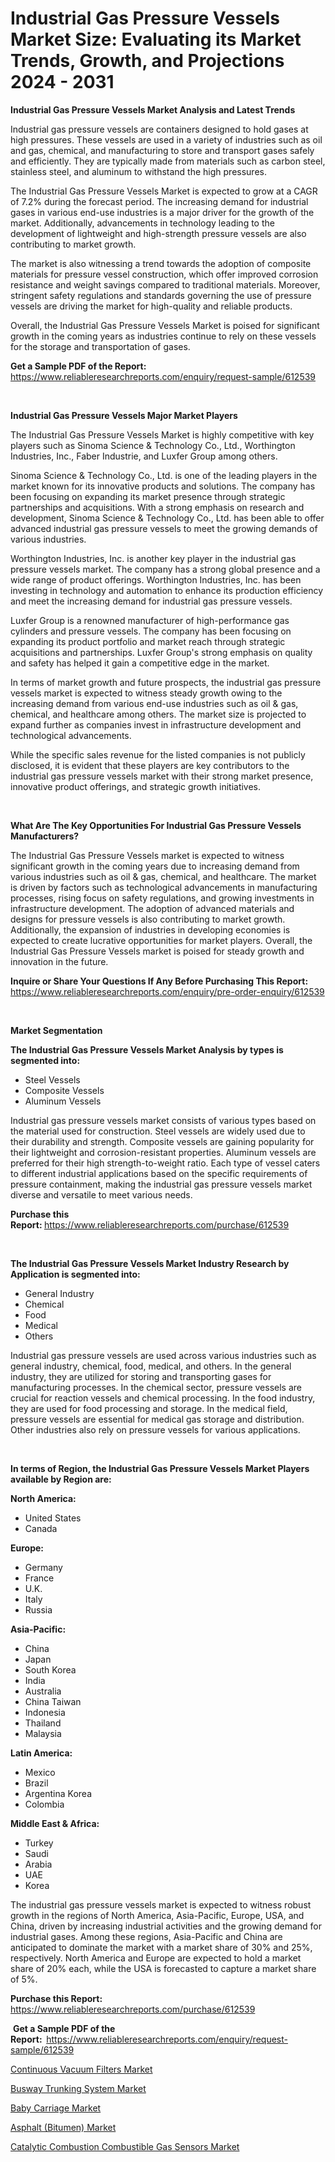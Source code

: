 <p><h1>Industrial Gas Pressure Vessels Market Size: Evaluating its Market Trends, Growth, and Projections 2024 - 2031</h1></p><p><strong>Industrial Gas Pressure Vessels Market Analysis and Latest Trends</strong></p>
<p><p>Industrial gas pressure vessels are containers designed to hold gases at high pressures. These vessels are used in a variety of industries such as oil and gas, chemical, and manufacturing to store and transport gases safely and efficiently. They are typically made from materials such as carbon steel, stainless steel, and aluminum to withstand the high pressures.</p><p>The Industrial Gas Pressure Vessels Market is expected to grow at a CAGR of 7.2% during the forecast period. The increasing demand for industrial gases in various end-use industries is a major driver for the growth of the market. Additionally, advancements in technology leading to the development of lightweight and high-strength pressure vessels are also contributing to market growth.</p><p>The market is also witnessing a trend towards the adoption of composite materials for pressure vessel construction, which offer improved corrosion resistance and weight savings compared to traditional materials. Moreover, stringent safety regulations and standards governing the use of pressure vessels are driving the market for high-quality and reliable products.</p><p>Overall, the Industrial Gas Pressure Vessels Market is poised for significant growth in the coming years as industries continue to rely on these vessels for the storage and transportation of gases.</p></p>
<p><strong>Get a Sample PDF of the Report:&nbsp;</strong> <a href="https://www.reliableresearchreports.com/enquiry/request-sample/612539">https://www.reliableresearchreports.com/enquiry/request-sample/612539</a></p>
<p>&nbsp;</p>
<p><strong>Industrial Gas Pressure Vessels Major Market Players</strong></p>
<p><p>The Industrial Gas Pressure Vessels Market is highly competitive with key players such as Sinoma Science & Technology Co., Ltd., Worthington Industries, Inc., Faber Industrie, and Luxfer Group among others.</p><p>Sinoma Science & Technology Co., Ltd. is one of the leading players in the market known for its innovative products and solutions. The company has been focusing on expanding its market presence through strategic partnerships and acquisitions. With a strong emphasis on research and development, Sinoma Science & Technology Co., Ltd. has been able to offer advanced industrial gas pressure vessels to meet the growing demands of various industries.</p><p>Worthington Industries, Inc. is another key player in the industrial gas pressure vessels market. The company has a strong global presence and a wide range of product offerings. Worthington Industries, Inc. has been investing in technology and automation to enhance its production efficiency and meet the increasing demand for industrial gas pressure vessels.</p><p>Luxfer Group is a renowned manufacturer of high-performance gas cylinders and pressure vessels. The company has been focusing on expanding its product portfolio and market reach through strategic acquisitions and partnerships. Luxfer Group's strong emphasis on quality and safety has helped it gain a competitive edge in the market.</p><p>In terms of market growth and future prospects, the industrial gas pressure vessels market is expected to witness steady growth owing to the increasing demand from various end-use industries such as oil & gas, chemical, and healthcare among others. The market size is projected to expand further as companies invest in infrastructure development and technological advancements.</p><p>While the specific sales revenue for the listed companies is not publicly disclosed, it is evident that these players are key contributors to the industrial gas pressure vessels market with their strong market presence, innovative product offerings, and strategic growth initiatives.</p></p>
<p>&nbsp;</p>
<p><strong>What Are The Key Opportunities For Industrial Gas Pressure Vessels Manufacturers?</strong></p>
<p><p>The Industrial Gas Pressure Vessels market is expected to witness significant growth in the coming years due to increasing demand from various industries such as oil & gas, chemical, and healthcare. The market is driven by factors such as technological advancements in manufacturing processes, rising focus on safety regulations, and growing investments in infrastructure development. The adoption of advanced materials and designs for pressure vessels is also contributing to market growth. Additionally, the expansion of industries in developing economies is expected to create lucrative opportunities for market players. Overall, the Industrial Gas Pressure Vessels market is poised for steady growth and innovation in the future.</p></p>
<p><strong>Inquire or Share Your Questions If Any Before Purchasing This Report:</strong> <a href="https://www.reliableresearchreports.com/enquiry/pre-order-enquiry/612539">https://www.reliableresearchreports.com/enquiry/pre-order-enquiry/612539</a></p>
<p>&nbsp;</p>
<p><strong>Market Segmentation</strong></p>
<p><strong>The Industrial Gas Pressure Vessels Market Analysis by types is segmented into:</strong></p>
<p><ul><li>Steel Vessels</li><li>Composite Vessels</li><li>Aluminum Vessels</li></ul></p>
<p><p>Industrial gas pressure vessels market consists of various types based on the material used for construction. Steel vessels are widely used due to their durability and strength. Composite vessels are gaining popularity for their lightweight and corrosion-resistant properties. Aluminum vessels are preferred for their high strength-to-weight ratio. Each type of vessel caters to different industrial applications based on the specific requirements of pressure containment, making the industrial gas pressure vessels market diverse and versatile to meet various needs.</p></p>
<p><strong>Purchase this Report:&nbsp;</strong><a href="https://www.reliableresearchreports.com/purchase/612539">https://www.reliableresearchreports.com/purchase/612539</a></p>
<p>&nbsp;</p>
<p><strong>The Industrial Gas Pressure Vessels Market Industry Research by Application is segmented into:</strong></p>
<p><ul><li>General Industry</li><li>Chemical</li><li>Food</li><li>Medical</li><li>Others</li></ul></p>
<p><p>Industrial gas pressure vessels are used across various industries such as general industry, chemical, food, medical, and others. In the general industry, they are utilized for storing and transporting gases for manufacturing processes. In the chemical sector, pressure vessels are crucial for reaction vessels and chemical processing. In the food industry, they are used for food processing and storage. In the medical field, pressure vessels are essential for medical gas storage and distribution. Other industries also rely on pressure vessels for various applications.</p></p>
<p>&nbsp;</p>
<p><strong>In terms of Region, the Industrial Gas Pressure Vessels Market Players available by Region are:</strong></p>
<p>
    <p> <strong> North America: </strong>
        <ul>
            <li>United States</li>
            <li>Canada</li>
        </ul>
        </p> 
    <p> <strong> Europe: </strong>
        <ul>
            <li>Germany</li>
            <li>France</li>
            <li>U.K.</li>
            <li>Italy</li>
            <li>Russia</li>
        </ul>
        </p> 
    <p> <strong> Asia-Pacific: </strong>
        <ul>
            <li>China</li>
            <li>Japan</li>
            <li>South Korea</li>
            <li>India</li>
            <li>Australia</li>
            <li>China Taiwan</li>
            <li>Indonesia</li>
            <li>Thailand</li>
            <li>Malaysia</li>
        </ul>
        </p> 
    <p> <strong> Latin America: </strong>
        <ul>
            <li>Mexico</li>
            <li>Brazil</li>
            <li>Argentina Korea</li>
            <li>Colombia</li>
        </ul>
        </p> 
    <p> <strong> Middle East & Africa: </strong>
        <ul>
            <li>Turkey</li>
            <li>Saudi</li>
            <li>Arabia</li>
            <li>UAE</li>
            <li>Korea</li>
        </ul>
    </p>
    </p>
<p><p>The industrial gas pressure vessels market is expected to witness robust growth in the regions of North America, Asia-Pacific, Europe, USA, and China, driven by increasing industrial activities and the growing demand for industrial gases. Among these regions, Asia-Pacific and China are anticipated to dominate the market with a market share of 30% and 25%, respectively. North America and Europe are expected to hold a market share of 20% each, while the USA is forecasted to capture a market share of 5%.</p></p>
<p><strong>Purchase this Report: </strong><a href="https://www.reliableresearchreports.com/purchase/612539">https://www.reliableresearchreports.com/purchase/612539</a></p>
<p>&nbsp;<strong>Get a Sample PDF of the Report:&nbsp;&nbsp;</strong><a href="https://www.reliableresearchreports.com/enquiry/request-sample/612539">https://www.reliableresearchreports.com/enquiry/request-sample/612539</a></p>
<p><strong></strong></p>
<p><p><a href="https://butternut-bug-553.notion.site/Continuous-Vacuum-Filters-Market-Share-Market-New-Trends-Analysis-Report-By-Type-By-Application--be5d5d10d29f4f4eab879d10393288ca">Continuous Vacuum Filters Market</a></p><p><a href="https://invited-way-688.notion.site/Global-Busway-Trunking-System-Market-Size-and-Market-Trends-Insights-and-Projections-from-2024-to-2-d929f6bf0a244e52a757489878b47faa">Busway Trunking System Market</a></p><p><a href="https://view.publitas.com/reportprime-1/baby-carriage-market-a-comprehensive-report-of-its-market-share-growth-trends-2024-2031/">Baby Carriage Market</a></p><p><a href="https://mire-aunt-385.notion.site/Asphalt-Bitumen-Market-Size-Furnishes-Valuable-Information-Encompassing-Market-Share-Market-Trend-05d0badfb94b4de1a39107490f07c335">Asphalt (Bitumen) Market</a></p><p><a href="https://view.publitas.com/reportprime-1/catalytic-combustion-combustible-gas-sensors-market-analysis-examines-its-scope-on-growth-opportunities-and-forecasted-trends-spanning-from-2024-to-2031/">Catalytic Combustion Combustible Gas Sensors Market</a></p></p>